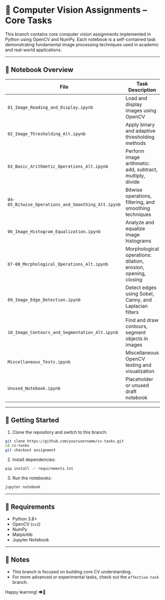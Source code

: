 # 📘 Computer Vision Assignments – Core Tasks

This branch contains core computer vision assignments implemented in Python using OpenCV and NumPy. Each notebook is a self-contained task demonstrating fundamental image processing techniques used in academic and real-world applications.

---

## 📂 Notebook Overview

| File | Task Description |
|------|------------------|
| `01_Image_Reading_and_Display.ipynb` | Load and display images using OpenCV |
| `02_Image_Thresholding_Alt.ipynb` | Apply binary and adaptive thresholding methods |
| `03_Basic_Arithmetic_Operations_Alt.ipynb` | Perform image arithmetic: add, subtract, multiply, divide |
| `04-05_Bitwise_Operations_and_Smoothing_Alt.ipynb` | Bitwise operations, filtering, and smoothing techniques |
| `06_Image_Histogram_Equalization.ipynb` | Analyze and equalize image histograms |
| `07-08_Morphological_Operations_Alt.ipynb` | Morphological operations: dilation, erosion, opening, closing |
| `09_Image_Edge_Detection.ipynb` | Detect edges using Sobel, Canny, and Laplacian filters |
| `10_Image_Contours_and_Segmentation_Alt.ipynb` | Find and draw contours, segment objects in images |
| `Miscellaneous_Tests.ipynb` | Miscellaneous OpenCV testing and visualization |
| `Unused_Notebook.ipynb` | Placeholder or unused draft notebook |

---

## 🚀 Getting Started

1. Clone the repository and switch to this branch:

```bash
git clone https://github.com/yourusername/cv-tasks.git
cd cv-tasks
git checkout assignment
```

2. Install dependencies:

```bash
pip install -r requirements.txt
```

3. Run the notebooks:

```bash
jupyter notebook
```

---

## 🧰 Requirements

- Python 3.8+
- OpenCV (`cv2`)
- NumPy
- Matplotlib
- Jupyter Notebook

---

## 📌 Notes

- This branch is focused on building core CV understanding.
- For more advanced or experimental tasks, check out the `effective-task` branch.

Happy learning! 👁️📸
